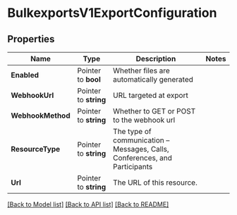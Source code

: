 # BulkexportsV1ExportConfiguration

## Properties

Name | Type | Description | Notes
------------ | ------------- | ------------- | -------------
**Enabled** | Pointer to **bool** | Whether files are automatically generated |
**WebhookUrl** | Pointer to **string** | URL targeted at export |
**WebhookMethod** | Pointer to **string** | Whether to GET or POST to the webhook url |
**ResourceType** | Pointer to **string** | The type of communication – Messages, Calls, Conferences, and Participants |
**Url** | Pointer to **string** | The URL of this resource. |

[[Back to Model list]](../README.md#documentation-for-models) [[Back to API list]](../README.md#documentation-for-api-endpoints) [[Back to README]](../README.md)


